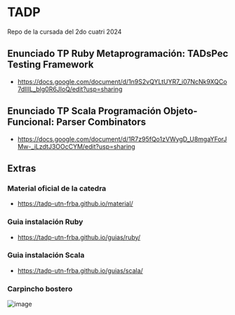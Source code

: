 # TADP

Repo de la cursada del 2do cuatri 2024

###

## Enunciado TP Ruby Metaprogramación: TADsPec Testing Framework
+ https://docs.google.com/document/d/1n9S2vQYLtUYR7_i07NcNk9XQCo7dIlIL_blg0R6JIoQ/edit?usp=sharing

## Enunciado TP Scala Programación Objeto-Funcional: Parser Combinators
+ https://docs.google.com/document/d/1R7z95fQo1zVWygD_U8mgaYForJMw-_iLzdtJ3OOcCYM/edit?usp=sharing

###

## Extras

### Material oficial de la catedra
+ https://tadp-utn-frba.github.io/material/

### Guia instalación Ruby
+ https://tadp-utn-frba.github.io/guias/ruby/

### Guia instalación Scala
+ https://tadp-utn-frba.github.io/guias/scala/

### Carpincho bostero
![image](https://github.com/user-attachments/assets/1a7707eb-acdf-409a-9ee3-dbeaa93e608e)
